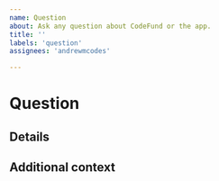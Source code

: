 ```yaml
---
name: Question
about: Ask any question about CodeFund or the app.
title: ''
labels: 'question'
assignees: 'andrewmcodes'

---
```


# Question

## Details

<!-- Provide your detailed question here -->

## Additional context

<!-- Optionally, supply any additional context of what you are trying to do -->
